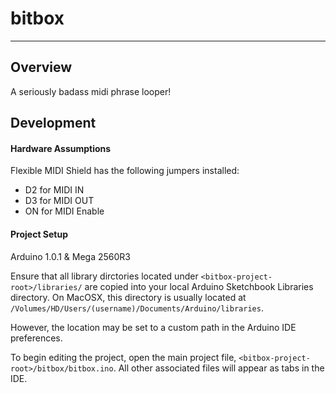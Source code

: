 # bitbox
---



## Overview

A seriously badass midi phrase looper!

## Development


#### Hardware Assumptions

Flexible MIDI Shield has the following jumpers installed:

* D2 for MIDI IN
* D3 for MIDI OUT
* ON for MIDI Enable

#### Project Setup

Arduino 1.0.1 & Mega 2560R3

Ensure that all library dirctories located under `<bitbox-project-root>/libraries/` are copied into your local Arduino Sketchbook Libraries directory. On MacOSX, this directory is usually located at `/Volumes/HD/Users/(username)/Documents/Arduino/libraries`.

However, the location may be set to a custom path in the Arduino IDE preferences.

To begin editing the project, open the main project file, `<bitbox-project-root>/bitbox/bitbox.ino`. All other associated files will appear as tabs in the IDE.